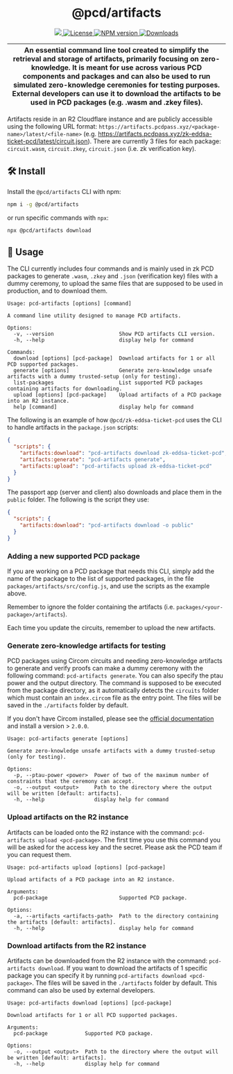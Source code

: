 <p align="center">
    <h1 align="center">
        @pcd/artifacts
    </h1>
</p>

<p align="center">
    <a href="https://github.com/proofcarryingdata">
        <img src="https://img.shields.io/badge/project-PCD-blue.svg?style=flat-square">
    </a>
    <a href="https://github.com/proofcarryingdata/zupass/blob/main/packages/artifacts/LICENSE">
        <img alt="License" src="https://img.shields.io/badge/license-MIT-green.svg?style=flat-square">
    </a>
    <a href="https://www.npmjs.com/package/@pcd/artifacts">
        <img alt="NPM version" src="https://img.shields.io/npm/v/@pcd/artifacts?style=flat-square" />
    </a>
    <a href="https://npmjs.org/package/@pcd/artifacts">
        <img alt="Downloads" src="https://img.shields.io/npm/dm/@pcd/artifacts.svg?style=flat-square" />
    </a>
</p>

| An essential command line tool created to simplify the retrieval and storage of artifacts, primarily focusing on zero-knowledge. It is meant for use across various PCD components and packages and can also be used to run simulated zero-knowledge ceremonies for testing purposes. External developers can use it to download the artifacts to be used in PCD packages (e.g. .wasm and .zkey files).  |
| ----------------------------------------------------------------------------------------------------------------------------------------------------------------------------------------------------------------------------------------------------------------------------------------------------------------------------------------------------------------------------------------------------------- |

Artifacts reside in an R2 Cloudflare instance and are publicly accessible using the following URL format: `https://artifacts.pcdpass.xyz/<package-name>/latest/<file-name>` (e.g. https://artifacts.pcdpass.xyz/zk-eddsa-ticket-pcd/latest/circuit.json). There are currently 3 files for each package: `circuit.wasm`, `circuit.zkey`, `circuit.json` (i.e. zk verification key).

## 🛠 Install

Install the `@pcd/artifacts` CLI with npm:

```bash
npm i -g @pcd/artifacts
```

or run specific commands with `npx`:

```bash
npx @pcd/artifacts download
```

## 📜 Usage

The CLI currently includes four commands and is mainly used in zk PCD packages to generate `.wasm`, `.zkey` and `.json` (verification key) files with a dummy ceremony, to upload the same files that are supposed to be used in production, and to download them.

```
Usage: pcd-artifacts [options] [command]

A command line utility designed to manage PCD artifacts.

Options:
  -v, --version                     Show PCD artifacts CLI version.
  -h, --help                        display help for command

Commands:
  download [options] [pcd-package]  Download artifacts for 1 or all PCD supported packages.
  generate [options]                Generate zero-knowledge unsafe artifacts with a dummy trusted-setup (only for testing).
  list-packages                     List supported PCD packages containing artifacts for downloading.
  upload [options] [pcd-package]    Upload artifacts of a PCD package into an R2 instance.
  help [command]                    display help for command
```

The following is an example of how `@pcd/zk-eddsa-ticket-pcd` uses the CLI to handle artifacts in the `package.json` scripts:

```json
{
  "scripts": {
    "artifacts:download": "pcd-artifacts download zk-eddsa-ticket-pcd",
    "artifacts:generate": "pcd-artifacts generate",
    "artifacts:upload": "pcd-artifacts upload zk-eddsa-ticket-pcd"
  }
}
```

The passport app (server and client) also downloads and place them in the `public` folder. The following is the script they use:

```json
{
  "scripts": {
    "artifacts:download": "pcd-artifacts download -o public"
  }
}
```

### Adding a new supported PCD package

If you are working on a PCD package that needs this CLI, simply add the name of the package to the list of supported packages, in the file `packages/artifacts/src/config.js`, and use the scripts as the example above.

Remember to ignore the folder containing the artifacts (i.e. `packages/<your-package>/artifacts`).

Each time you update the circuits, remember to upload the new artifacts.

### Generate zero-knowledge artifacts for testing

PCD packages using Circom circuits and needing zero-knowledge artifacts to generate and verify proofs can make a dummy ceremony with the following command: `pcd-artifacts generate`. You can also specify the ptau power and the output directory. The command is supposed to be executed from the package directory, as it automatically detects the `circuits` folder which must contain an `index.circom` file as the entry point. The files will be saved in the `./artifacts` folder by default.

If you don't have Circom installed, please see the [official documentation](https://docs.circom.io/getting-started/installation) and install a version > `2.0.0`.

```
Usage: pcd-artifacts generate [options]

Generate zero-knowledge unsafe artifacts with a dummy trusted-setup (only for testing).

Options:
  -p, --ptau-power <power>  Power of two of the maximum number of constraints that the ceremony can accept.
  -o, --output <output>     Path to the directory where the output will be written [default: artifacts].
  -h, --help                display help for command
```

### Upload artifacts on the R2 instance

Artifacts can be loaded onto the R2 instance with the command: `pcd-artifacts upload <pcd-package>`. The first time you use this command you will be asked for the access key and the secret. Please ask the PCD team if you can request them.

```
Usage: pcd-artifacts upload [options] [pcd-package]

Upload artifacts of a PCD package into an R2 instance.

Arguments:
  pcd-package                       Supported PCD package.

Options:
  -a, --artifacts <artifacts-path>  Path to the directory containing the artifacts [default: artifacts].
  -h, --help                        display help for command
```

### Download artifacts from the R2 instance

Artifacts can be downloaded from the R2 instance with the command: `pcd-artifacts download`. If you want to download the artifacts of 1 specific package you can specify it by running `pcd-artifacts download <pcd-package>`. The files will be saved in the `./artifacts` folder by default. This command can also be used by external developers.

```
Usage: pcd-artifacts download [options] [pcd-package]

Download artifacts for 1 or all PCD supported packages.

Arguments:
  pcd-package            Supported PCD package.

Options:
  -o, --output <output>  Path to the directory where the output will be written [default: artifacts].
  -h, --help             display help for command
```
